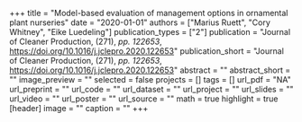 +++
title = "Model-based evaluation of management options in ornamental plant nurseries"
date = "2020-01-01"
authors = ["Marius Ruett", "Cory Whitney", "Eike Luedeling"]
publication_types = ["2"]
publication = "Journal of Cleaner Production, (271), _pp. 122653_, https://doi.org/10.1016/j.jclepro.2020.122653"
publication_short = "Journal of Cleaner Production, (271), _pp. 122653_, https://doi.org/10.1016/j.jclepro.2020.122653"
abstract = ""
abstract_short = ""
image_preview = ""
selected = false
projects = []
tags = []
url_pdf = "NA"
url_preprint = ""
url_code = ""
url_dataset = ""
url_project = ""
url_slides = ""
url_video = ""
url_poster = ""
url_source = ""
math = true
highlight = true
[header]
image = ""
caption = ""
+++
